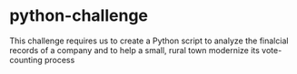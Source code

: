 # python-challenge
This challenge requires us to create a Python script to analyze the finalcial records of a company  and to help a small, rural town modernize its vote-counting process
